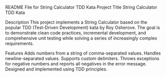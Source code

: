 README File for String Calculator TDD Kata
Project Title
String Calculator TDD Kata

Description
This project implements a String Calculator based on the popular TDD (Test-Driven Development) kata by Roy Osherove. The goal is to demonstrate clean code practices, incremental development, and comprehensive unit testing while solving a series of increasingly complex requirements.

Features
Adds numbers from a string of comma-separated values.
Handles newline-separated values.
Supports custom delimiters.
Throws exceptions for negative numbers and reports all negatives in the error message.
Designed and implemented using TDD principles.

